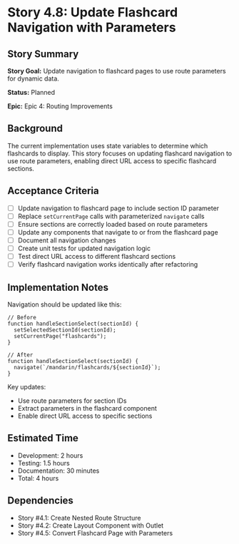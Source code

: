 # Story 4.8: Update Flashcard Navigation with Parameters

## Story Summary

**Story Goal:** Update navigation to flashcard pages to use route parameters for dynamic data.

**Status:** Planned

**Epic:** Epic 4: Routing Improvements

## Background

The current implementation uses state variables to determine which flashcards to display. This story focuses on updating flashcard navigation to use route parameters, enabling direct URL access to specific flashcard sections.

## Acceptance Criteria

- [ ] Update navigation to flashcard page to include section ID parameter
- [ ] Replace `setCurrentPage` calls with parameterized `navigate` calls
- [ ] Ensure sections are correctly loaded based on route parameters
- [ ] Update any components that navigate to or from the flashcard page
- [ ] Document all navigation changes
- [ ] Create unit tests for updated navigation logic
- [ ] Test direct URL access to different flashcard sections
- [ ] Verify flashcard navigation works identically after refactoring

## Implementation Notes

Navigation should be updated like this:

```tsx
// Before
function handleSectionSelect(sectionId) {
  setSelectedSectionId(sectionId);
  setCurrentPage("flashcards");
}

// After
function handleSectionSelect(sectionId) {
  navigate(`/mandarin/flashcards/${sectionId}`);
}
```

Key updates:

- Use route parameters for section IDs
- Extract parameters in the flashcard component
- Enable direct URL access to specific sections

## Estimated Time

- Development: 2 hours
- Testing: 1.5 hours
- Documentation: 30 minutes
- Total: 4 hours

## Dependencies

- Story #4.1: Create Nested Route Structure
- Story #4.2: Create Layout Component with Outlet
- Story #4.5: Convert Flashcard Page with Parameters
